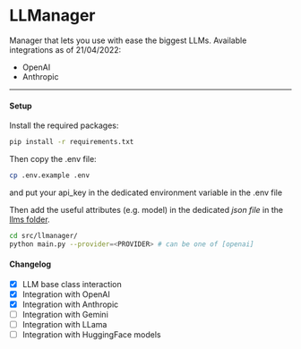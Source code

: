 # LLManager

Manager that lets you use with ease the biggest LLMs.
Available integrations as of 21/04/2022:
- OpenAI
- Anthropic
---------------------------------------------------------------

#### Setup

Install the required packages:
```bash
pip install -r requirements.txt
```

Then copy the .env file:
```bash
cp .env.example .env
```
and put your api_key in the dedicated environment variable in the .env file

Then add the useful attributes (e.g. model) in the dedicated *json file* in the [llms folder](src/llmanager/llms/).

```bash
cd src/llmanager/
python main.py --provider=<PROVIDER> # can be one of [openai] 
```


#### Changelog

- [x] LLM base class interaction
- [X] Integration with OpenAI
- [X] Integration with Anthropic
- [ ] Integration with Gemini
- [ ] Integration with LLama
- [ ] Integration with HuggingFace models
